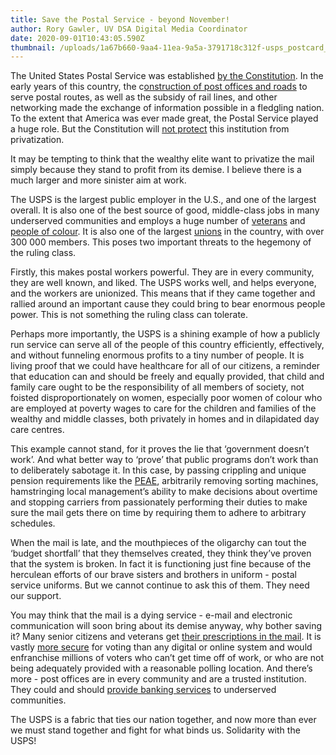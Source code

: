 ```yaml
---
title: Save the Postal Service - beyond November!
author: Rory Gawler, UV DSA Digital Media Coordinator
date: 2020-09-01T10:43:05.590Z
thumbnail: /uploads/1a67b660-9aa4-11ea-9a5a-3791718c312f-usps_postcard_front.jpeg
---
```

The United States Postal Service was established [by the Constitution](https://en.wikipedia.org/wiki/Postal_Clause). In the early years of this country, the c[onstruction of post offices and roads](https://www.marketplace.org/2016/06/27/how-post-office-created-america/) to serve postal routes, as well as the subsidy of rail lines, and other networking made the exchange of information possible in a fledgling nation. To the extent that America was ever made great, the Postal Service played a huge role. But the Constitution will [not protect](https://postalnews.com/blog/2015/05/07/postal-myths-it-would-take-a-constitutional-amendment-to-eliminate-or-privatize-the-postal-service/) this institution from privatization.

It may be tempting to think that the wealthy elite want to privatize the mail simply because they stand to profit from its demise. I believe there is a much larger and more sinister aim at work.

The USPS is the largest public employer in the U.S., and one of the largest overall. It is also one of the best source of good, middle-class jobs in many underserved communities and employs a huge number of [veterans](https://facts.usps.com/usps-employs-more-than-105000-military-veterans/#:~:text=The%20Postal%20Service%20employs%20more,of%20veterans%20in%20the%20country.&text=The%20Postal%20Service%20also%20has,the%20Service%20Cross%20Medals%20stamps.) and [people of colour](https://about.usps.com/strategic-planning/cs09/CSPO_09_087.htm). It is also one of the largest [unions](https://en.wikipedia.org/wiki/American_Postal_Workers_Union) in the country, with over 300 000 members. This poses two important threats to the hegemony of the ruling class.

Firstly, this makes postal workers powerful. They are in every community, they are well known, and liked. The USPS works well, and helps everyone, and the workers are unionized. This means that if they came together and rallied around an important cause they could bring to bear enormous people power. This is not something the ruling class can tolerate.

Perhaps more importantly, the USPS is a shining example of how a publicly run service can serve all of the people of this country efficiently, effectively, and without funneling enormous profits to a tiny number of people. It is living proof that we could have healthcare for all of our citizens, a reminder that education can and should be freely and equally provided, that child and family care ought to be the responsibility of all members of society, not foisted disproportionately on women, especially poor women of colour who are employed at poverty wages to care for the children and families of the wealthy and middle classes, both privately in homes and in dilapidated day care centres.

This example cannot stand, for it proves the lie that ‘government doesn’t work’. And what better way to ‘prove’ that public programs don’t work than to deliberately sabotage it. In this case, by passing crippling and unique pension requirements like the [PEAE](https://en.wikipedia.org/wiki/Postal_Accountability_and_Enhancement_Act), arbitrarily removing sorting machines, hamstringing local management’s ability to make decisions about overtime and stopping carriers from passionately performing their duties to make sure the mail gets there on time by requiring them to adhere to arbitrary schedules.

When the mail is late, and the mouthpieces of the oligarchy can tout the ‘budget shortfall’ that they themselves created, they think they’ve proven that the system is broken. In fact it is functioning just fine because of the herculean efforts of our brave sisters and brothers in uniform - postal service uniforms. But we cannot continue to ask this of them. They need our support.

You may think that the mail is a dying service - e-mail and electronic communication will soon bring about its demise anyway, why bother saving it? Many senior citizens and veterans get [their prescriptions in the mail](https://www.npr.org/sections/health-shots/2020/08/25/905666119/postal-service-slowdowns-cause-dangerous-delays-in-medication-delivery#:~:text=The%20USPS%20handles%20approximately%201.2,National%20Association%20of%20Letter%20Carriers.). It is vastly [more secure](https://bipartisanpolicy.org/blog/is-voting-by-mail-safe-and-reliable-we-asked-state-and-local-elections-officials/) for voting than any digital or online system and would enfranchise millions of voters who can’t get time off of work, or who are not being adequately provided with a reasonable polling location. And there’s more - post offices are in every community and are a trusted institution. They could and should [provide banking services](http://www.campaignforpostalbanking.org/know-the-facts) to underserved communities.

The USPS is a fabric that ties our nation together, and now more than ever we must stand together and fight for what binds us. Solidarity with the USPS!
